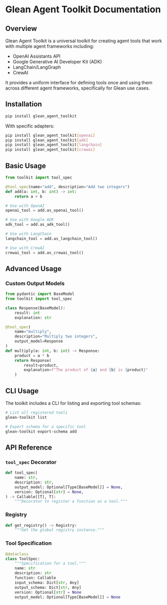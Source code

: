 # Glean Agent Toolkit Documentation

## Overview

Glean Agent Toolkit is a universal toolkit for creating agent tools that work with multiple agent frameworks including:

- OpenAI Assistants API
- Google Generative AI Developer Kit (ADK)
- LangChain/LangGraph
- CrewAI

It provides a uniform interface for defining tools once and using them across different agent frameworks, specifically for Glean use cases.

## Installation

```bash
pip install glean_agent_toolkit
```

With specific adapters:

```bash
pip install glean_agent_toolkit[openai]
pip install glean_agent_toolkit[adk]
pip install glean_agent_toolkit[langchain]
pip install glean_agent_toolkit[crewai]
```

## Basic Usage

```python
from toolkit import tool_spec

@tool_spec(name="add", description="Add two integers")
def add(a: int, b: int) -> int:
    return a + b

# Use with OpenAI
openai_tool = add.as_openai_tool()

# Use with Google ADK
adk_tool = add.as_adk_tool()

# Use with LangChain
langchain_tool = add.as_langchain_tool()

# Use with CrewAI
crewai_tool = add.as_crewai_tool()
```

## Advanced Usage

### Custom Output Models

```python
from pydantic import BaseModel
from toolkit import tool_spec

class Response(BaseModel):
    result: int
    explanation: str

@tool_spec(
    name="multiply", 
    description="Multiply two integers",
    output_model=Response
)
def multiply(a: int, b: int) -> Response:
    product = a * b
    return Response(
        result=product,
        explanation=f"The product of {a} and {b} is {product}"
    )
```

## CLI Usage

The toolkit includes a CLI for listing and exporting tool schemas:

```bash
# List all registered tools
glean-toolkit list

# Export schema for a specific tool
glean-toolkit export-schema add
```

## API Reference

### `tool_spec` Decorator

```python
def tool_spec(
    name: str,
    description: str,
    output_model: Optional[Type[BaseModel]] = None,
    version: Optional[str] = None,
) -> Callable[[T], T]:
    """Decorator to register a function as a tool."""
```

### Registry

```python
def get_registry() -> Registry:
    """Get the global registry instance."""
```

### Tool Specification

```python
@dataclass
class ToolSpec:
    """Specification for a tool."""
    name: str
    description: str
    function: Callable
    input_schema: Dict[str, Any]
    output_schema: Dict[str, Any]
    version: Optional[str] = None
    output_model: Optional[Type[BaseModel]] = None
``` 